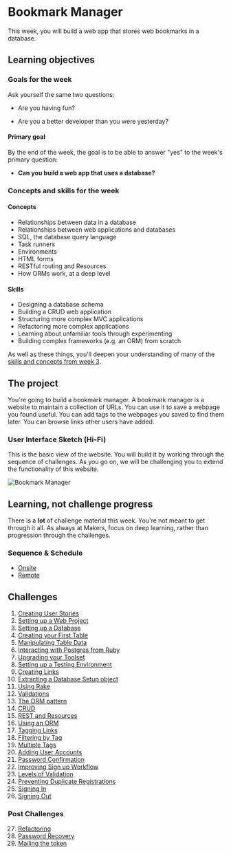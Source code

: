 # Bookmark Manager

This week, you will build a web app that stores web bookmarks in a database.

## Learning objectives

### Goals for the week

Ask yourself the same two questions:

- Are you having fun?

- Are you a better developer than you were yesterday?

#### Primary goal

By the end of the week, the goal is to be able to answer "yes" to the week's primary question:

- **Can you build a web app that uses a database?**

### Concepts and skills for the week

#### Concepts

- Relationships between data in a database
- Relationships between web applications and databases
- SQL, the database query language
- Task runners
- Environments
- HTML forms
- RESTful routing and Resources
- How ORMs work, at a deep level

#### Skills

- Designing a database schema
- Building a CRUD web application
- Structuring more complex MVC applications
- Refactoring more complex applications
- Learning about unfamiliar tools through experimenting
- Building complex frameworks (e.g. an ORM) from scratch

As well as these things, you'll deepen your understanding of many of the [skills and concepts from week 3](https://github.com/makersacademy/course/tree/master/intro_to_the_web).

## The project

You're going to build a bookmark manager.  A bookmark manager is a website to maintain a collection of URLs. You can use it to save a webpage you found useful. You can add tags to the webpages you saved to find them later. You can browse links other users have added.

### User Interface Sketch (Hi-Fi)

This is the basic view of the website. You will build it by working through the sequence of challenges. As you go on, we will be challenging you to extend the functionality of this website.

![](https://dchtm6r471mui.cloudfront.net/hackpad.com_jubMxdBrjni_p.52567_1380279073159_Screen%20Shot%202013-09-27%20at%2011.06.12.png "Bookmark Manager")

## Learning, not challenge progress

There is a **lot** of challenge material this week. You're not meant to get through it all.  As always at Makers, focus on deep learning, rather than progression through the challenges.

### Sequence & Schedule
* [Onsite](../sequence/onsite/week04.md)
* [Remote](../sequence/remote/week04.md)

## Challenges

 1. [Creating User Stories](01_creating_user_stories.md)
 2. [Setting up a Web Project](02_setting_up_a_web_project.md)
 3. [Setting up a Database](03_setting_up_a_database.md)
 4. [Creating your First Table](04_creating_your_first_table.md)
 5. [Manipulating Table Data](05_manipulating_table_data.md)
 6. [Interacting with Postgres from Ruby](06_interacting_with_postgres_from_ruby.md)
 7. [Upgrading your Toolset](07_upgrading_your_toolset.md)
 8. [Setting up a Testing Environment](08_setting_up_a_testing_environment.md)
 9. [Creating Links](09_creating_links.md)
 10. [Extracting a Database Setup object](10_extracting_a_database_setup_object.md)
 11. [Using Rake](11_using_rake.md)
 12. [Validations](12_validations.md)
 13. [The ORM pattern](13_the_orm_pattern.md)
 14. [CRUD](14_crud.md)
 15. [REST and Resources](15_rest.md)
 16. [Using an ORM](16_using_an_orm.md)
 17. [Tagging Links](17_tagging_links.md)
 18. [Filtering by Tag](18_filtering_by_tag.md)
 19. [Multiple Tags](19_multiple_tags.md)
 20. [Adding User Accounts](20_adding_user_accounts.md)
 21. [Password Confirmation](21_password_confirmation.md)
 22. [Improving Sign up Workflow](22_improving_sign_up_workflow.md)
 23. [Levels of Validation](23_levels_of_validation.md)
 24. [Preventing Duplicate Registrations](24_preventing_duplicate_registrations.md)
 25. [Signing In](25_signing_in.md)
 26. [Signing Out](26_signing_out.md)

 ### Post Challenges

 27. [Refactoring](27_refactoring.md)
 28. [Password Recovery](28_password_recovery.md)
 29. [Mailing the token](29_mailing_the_token.md)
